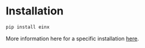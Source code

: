 # Installation

```bash
pip install einx
```

More information here for a specific installation
[here](https://einx.readthedocs.io/en/stable/gettingstarted/installation.html).
